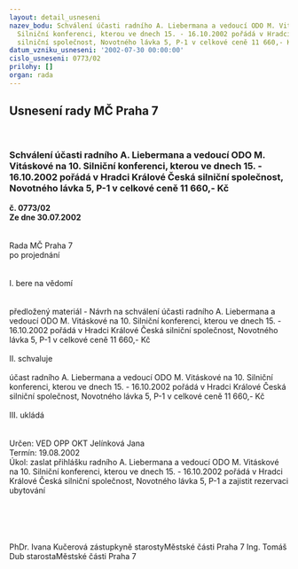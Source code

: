 ```yaml
---
layout: detail_usneseni
nazev_bodu: Schválení účasti radního A. Liebermana a vedoucí ODO M. Vitáskové na 10.
  Silniční konferenci, kterou ve dnech 15. - 16.10.2002 pořádá v Hradci Králové Česká
  silniční společnost, Novotného lávka 5, P-1 v celkové ceně 11 660,- Kč
datum_vzniku_usneseni: '2002-07-30 00:00:00'
cislo_usneseni: 0773/02
prilohy: []
organ: rada
---
```

<div id="ucUsn_pList" class="usn">
	<span><h2>Usnesení rady MČ Praha 7 </h2>
<br></span><div class="standBody">
<span><h3>Schválení účasti radního A. Liebermana a vedoucí ODO M. Vitáskové na 10. Silniční konferenci, kterou ve dnech 15. - 16.10.2002 pořádá v Hradci Králové Česká silniční společnost, Novotného lávka 5, P-1 v celkové ceně 11 660,- Kč</h3></span><div class="center">
		<strong>č. 0773/02</strong><br>
	</div>
<div class="center">
		<strong>Ze dne 30.07.2002</strong><br><br>
	</div>
<br>Rada MČ Praha 7<br>po projednání<br><br><br>I.	bere na vědomí<br><br> <br>předložený materiál - Návrh na schválení účasti radního A. Liebermana a vedoucí ODO M. Vitáskové na 10. Silniční konferenci, kterou ve dnech 15. - 16.10.2002 pořádá v Hradci Králové Česká silniční společnost, Novotného lávka 5, P-1 v celkové ceně 11 660,- Kč<br><br>II.	schvaluje <br><br>účast radního A. Liebermana a vedoucí ODO M. Vitáskové na 10. Silniční konferenci, kterou ve dnech 15. - 16.10.2002 pořádá v Hradci Králové Česká silniční společnost, Novotného lávka 5, P-1 v celkové ceně 11 660,- Kč<br><br>III.	ukládá <br><br> <br>Určen:	VED OPP OKT Jelínková Jana<br>Termín: 19.08.2002<br>Úkol:	zaslat přihlášku  radního A. Liebermana a vedoucí ODO M. Vitáskové na 10. Silniční konferenci, kterou ve dnech 15. - 16.10.2002 pořádá v Hradci Králové Česká silniční společnost, Novotného lávka 5, P-1 a zajistit rezervaci ubytování<br> <br><br><br> <br>	<br>PhDr. Ivana Kučerová zástupkyně starostyMěstské části Praha 7	Ing. Tomáš Dub starostaMěstské části Praha 7<br>	<br><br>
</div>
</div>